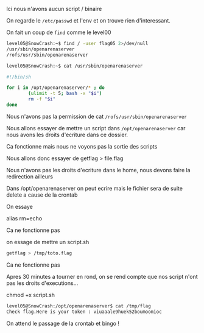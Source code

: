 Ici nous n'avons aucun script / binaire

On regarde le `/etc/passwd` et l'env et on trouve rien d'interessant.

On fait un coup de `find` comme le level00

```bash
level05@SnowCrash:~$ find / -user flag05 2>/dev/null
/usr/sbin/openarenaserver
/rofs/usr/sbin/openarenaserver
```

```bash
level05@SnowCrash:~$ cat /usr/sbin/openarenaserver

#!/bin/sh

for i in /opt/openarenaserver/* ; do
        (ulimit -t 5; bash -x "$i")
        rm -f "$i"
done
```

Nous n'avons pas la permission de cat `/rofs/usr/sbin/openarenaserver`

Nous allons essayer de mettre un script dans `/opt/openarenaserver` car nous avons les droits d'ecriture dans ce dossier.

Ca fonctionne mais nous ne voyons pas la sortie des scripts

Nous allons donc essayer de getflag > file.flag

Nous n'avons pas les droits d'ecriture dans le home, nous devons faire la redirection ailleurs

Dans /opt/openarenaserver on peut ecrire mais le fichier sera de suite delete a cause de la crontab

On essaye

alias rm=echo

Ca ne fonctionne pas

on essage de mettre un script.sh
```bash
getflag > /tmp/toto.flag
```
Ca ne fonctionne pas

Apres 30 minutes a tourner en rond, on se rend compte que nos script n'ont pas les droits d'executions...

chmod +x script.sh

```bash
level05@SnowCrash:/opt/openarenaserver$ cat /tmp/flag
Check flag.Here is your token : viuaaale9huek52boumoomioc
```
On attend le passage de la crontab et bingo !
